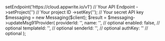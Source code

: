 <?php

use Appwrite\Client;
use Appwrite\Services\Messaging;

$client = (new Client())
    ->setEndpoint('https://cloud.appwrite.io/v1') // Your API Endpoint
    ->setProject('<YOUR_PROJECT_ID>') // Your project ID
    ->setKey('<YOUR_API_KEY>'); // Your secret API key

$messaging = new Messaging($client);

$result = $messaging->updateMsg91Provider(
    providerId: '<PROVIDER_ID>',
    name: '<NAME>', // optional
    enabled: false, // optional
    templateId: '<TEMPLATE_ID>', // optional
    senderId: '<SENDER_ID>', // optional
    authKey: '<AUTH_KEY>' // optional
);